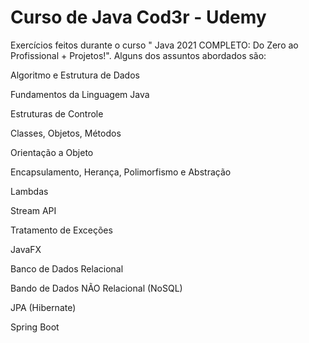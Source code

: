 # Curso de Java Cod3r - Udemy
 Exercícios feitos durante o curso " Java 2021 COMPLETO: Do Zero ao Profissional + Projetos!".
 Alguns dos assuntos abordados são: 

 Algoritmo e Estrutura de Dados

 Fundamentos da Linguagem Java

 Estruturas de Controle

 Classes, Objetos, Métodos

 Orientação a Objeto

 Encapsulamento, Herança, Polimorfismo e Abstração

 Lambdas

 Stream API

 Tratamento de Exceções

 JavaFX

 Banco de Dados Relacional

 Bando de Dados NÃO Relacional (NoSQL)

 JPA (Hibernate)

 Spring Boot
